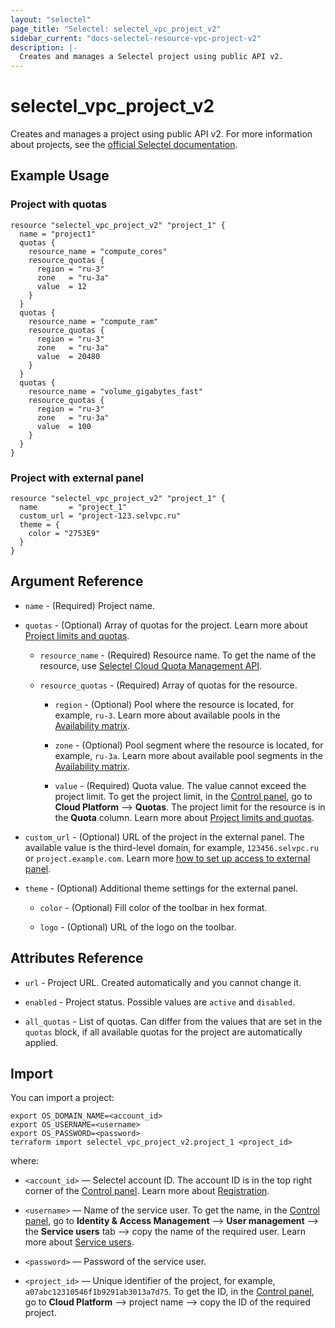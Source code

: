 ```yaml
---
layout: "selectel"
page_title: "Selectel: selectel_vpc_project_v2"
sidebar_current: "docs-selectel-resource-vpc-project-v2"
description: |-
  Creates and manages a Selectel project using public API v2.
---
```


# selectel\_vpc\_project_v2

Creates and manages a project using public API v2. For more information about projects, see the [official Selectel documentation](https://docs.selectel.ru/en/control-panel-actions/projects/about-projects/).

## Example Usage

### Project with quotas

```hcl
resource "selectel_vpc_project_v2" "project_1" {
  name = "project1"
  quotas {
    resource_name = "compute_cores"
    resource_quotas {
      region = "ru-3"
      zone   = "ru-3a"
      value  = 12
    }
  }
  quotas {
    resource_name = "compute_ram"
    resource_quotas {
      region = "ru-3"
      zone   = "ru-3a"
      value  = 20480
    }
  }
  quotas {
    resource_name = "volume_gigabytes_fast"
    resource_quotas {
      region = "ru-3"
      zone   = "ru-3a"
      value  = 100
    }
  }
}
```

### Project with external panel

```hcl
resource "selectel_vpc_project_v2" "project_1" {
  name       = "project_1"
  custom_url = "project-123.selvpc.ru"
  theme = {
    color = "2753E9"
  }
}
```

## Argument Reference

* `name` - (Required) Project name.

* `quotas` - (Optional) Array of quotas for the project. Learn more about [Project limits and quotas](https://docs.selectel.ru/en/control-panel-actions/projects/quotas/).

  * `resource_name` - (Required) Resource name. To get the name of the resource, use [Selectel Cloud Quota Management API](https://developers.selectel.ru/docs/selectel-cloud-platform/main-services/cloud-quota-management/).

  * `resource_quotas` - (Required) Array of quotas for the resource.

    * `region` - (Optional) Pool where the resource is located, for example, `ru-3`. Learn more about available pools in the [Availability matrix](https://docs.selectel.ru/en/control-panel-actions/availability-matrix/).

    * `zone` - (Optional) Pool segment where the resource is located, for example, `ru-3a`. Learn more about available pool segments in the [Availability matrix](https://docs.selectel.ru/en/control-panel-actions/availability-matrix/).

    * `value` - (Required) Quota value. The value cannot exceed the project limit. To get the project limit, in the [Control panel](https://my.selectel.ru/vpc/quotas/), go to **Cloud Platform** ⟶ **Quotas**. The project limit for the resource is in the **Quota** column. Learn more about [Project limits and quotas](https://docs.selectel.ru/en/control-panel-actions/projects/quotas/).

* `custom_url` - (Optional) URL of the project in the external panel. The available value is the third-level domain, for example, `123456.selvpc.ru` or `project.example.com`. Learn more [how to set up access to external panel](https://docs.selectel.ru/en/control-panel-actions/account/external-panel/).

* `theme` - (Optional) Additional theme settings for the external panel.

  * `color` - (Optional) Fill color of the toolbar in hex format.

  * `logo` - (Optional) URL of the logo on the toolbar.

## Attributes Reference

* `url` - Project URL. Created automatically and you cannot change it.

* `enabled` - Project status. Possible values are `active` and `disabled`.

* `all_quotas` - List of quotas. Can differ from the values that are set in the `quotas` block, if all available quotas for the project are automatically applied.

## Import

You can import a project:

```shell
export OS_DOMAIN_NAME=<account_id>
export OS_USERNAME=<username>
export OS_PASSWORD=<password>
terraform import selectel_vpc_project_v2.project_1 <project_id>
```

where:

* `<account_id>` — Selectel account ID. The account ID is in the top right corner of the [Control panel](https://my.selectel.ru/). Learn more about [Registration](https://docs.selectel.ru/en/control-panel-actions/account/registration/).

* `<username>` — Name of the service user. To get the name, in the [Control panel](https://my.selectel.ru/iam/users_management/users?type=service), go to **Identity & Access Management** ⟶ **User management** ⟶ the **Service users** tab ⟶ copy the name of the required user. Learn more about [Service users](https://docs.selectel.ru/en/control-panel-actions/users-and-roles/user-types-and-roles/).

* `<password>` — Password of the service user.

* `<project_id>` — Unique identifier of the project, for example, `a07abc12310546f1b9291ab3013a7d75`. To get the ID, in the [Control panel](https://my.selectel.ru/vpc/), go to **Cloud Platform** ⟶ project name ⟶ copy the ID of the required project.


